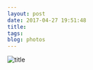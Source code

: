 ```yaml
---
layout: post
date: 2017-04-27 19:51:48
title: 
tags:
blog: photos
---
```


![title](/assets/photoblog/train-tunnel.jpg)